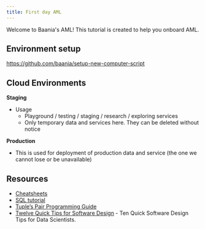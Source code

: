 ```yaml
---
title: First day AML
---
```


Welcome to Baania's AML! This tutorial is created to help you onboard AML.


## Environment setup
https://github.com/baania/setup-new-computer-script


## Cloud Environments
**Staging**
- Usage
  - Playground / testing / staging / research / exploring services
  - Only temporary data and services here. They can be deleted without notice

**Production**
- This is used for deployment of production data and service (the one we cannot lose or be unavailable)

## Resources
- [Cheatsheets](https://github.com/baania/cheatsheets)
- [SQL tutorial](https://mode.com/sql-tutorial/)
- [Tuple’s Pair Programming Guide](https://tuple.app/pair-programming-guide)
- [Twelve Quick Tips for Software Design](https://github.com/gvwilson/12-design) - Ten Quick Software Design Tips for Data Scientists.
